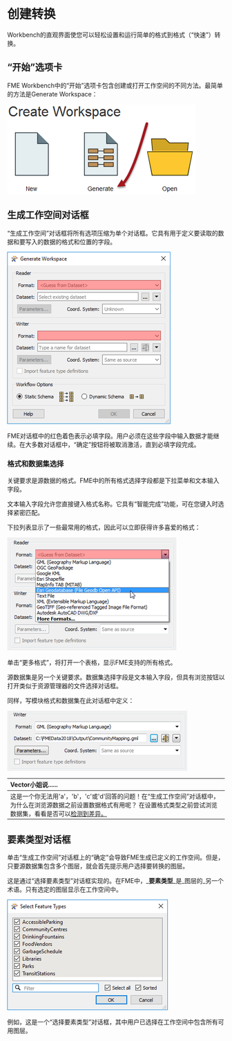 # 创建转换

Workbench的直观界面使您可以轻松设置和运行简单的格式到格式（“快速”）转换。

## “开始”选项卡

FME Workbench中的“开始”选项卡包含创建或打开工作空间的不同方法。最简单的方法是Generate Workspace：

[![](../../.gitbook/assets/img1.015.gettingstarted.png)](https://github.com/safesoftware/FMETraining/blob/Desktop-Basic-2018/DesktopBasic1Basics/Images/Img1.015.GettingStarted.png)

## 生成工作空间对话框

“生成工作空间”对话框将所有选项压缩为单个对话框。它具有用于定义要读取的数据和要写入的数据的格式和位置的字段。

[![](../../.gitbook/assets/img1.016.generateworkspacedialog.png)](https://github.com/safesoftware/FMETraining/blob/Desktop-Basic-2018/DesktopBasic1Basics/Images/Img1.016.GenerateWorkspaceDialog.png)

FME对话框中的红色着色表示必填字段。用户必须在这些字段中输入数据才能继续。在大多数对话框中，“确定”按钮将被取消激活，直到必填字段完成。

### 格式和数据集选择

关键要求是源数据的格式。FME中的所有格式选择字段都是下拉菜单和文本输入字段。

文本输入字段允许您直接键入格式名称。它具有“智能完成”功能，可在您键入时选择紧密匹配。

下拉列表显示了一些最常用的格式，因此可以立即获得许多喜爱的格式：

[![](../../.gitbook/assets/img1.017.formatselect.png)](https://github.com/safesoftware/FMETraining/blob/Desktop-Basic-2018/DesktopBasic1Basics/Images/Img1.017.FormatSelect.png)

单击“更多格式”，将打开一个表格，显示FME支持的所有格式。

源数据集是另一个关键要求。数据集选择字段是文本输入字段，但具有浏览按钮以打开类似于资源管理器的文件选择对话框。

同样，写模块格式和数据集在此对话框中定义：

[![](../../.gitbook/assets/img1.017b.writerdefs.png)](https://github.com/safesoftware/FMETraining/blob/Desktop-Basic-2018/DesktopBasic1Basics/Images/Img1.017b.WriterDefs.png)

|  Vector小姐说...... |
| :--- |
|  这是一个你无法用'a'，'b'，'c'或'd'回答的问题！在“生成工作空间”对话框中，为什么在浏览源数据之前设置数据格式有用呢？  在设置格式类型之前尝试浏览数据集，看看是否可以[检测到差异。](http://52.73.3.37/fmedatastreaming/Manual/QAResponse2017.fmw?chapter=1&question=7&answer=1&DestDataset_TEXTLINE=C%3A%5CFMEOutput%5CQAResponse.html) |

## 要素类型对话框

单击“生成工作空间”对话框上的“确定”会导致FME生成已定义的工作空间。但是，只要源数据集包含多个图层，就会首先提示用户选择要转换的图层。

这是通过“选择要素类型”对话框实现的。在FME中，_**要素类型**_是_图层的_另一个术语。只有选定的图层显示在工作空间中。

[![](../../.gitbook/assets/img1.018.featuretypeselect.png)](https://github.com/safesoftware/FMETraining/blob/Desktop-Basic-2018/DesktopBasic1Basics/Images/Img1.018.FeatureTypeSelect.png)

例如，这是一个“选择要素类型”对话框，其中用户已选择在工作空间中包含所有可用图层。

